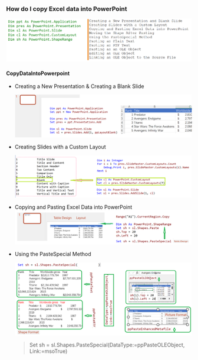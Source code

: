 ### How do I copy Excel data into PowerPoint

![pppfl](../images/pppfl.PNG)

#### CopyDataIntoPowerpoint

- Creating a New Presentation  &  Creating a  Blank Slide

  ![ppblk](../images/ppblk.PNG)
  
- Creating Slides with a Custom Layout 

  ![adslde](../images/adslde.PNG)
  
- Copying and Pasting Excel Data into PowerPoint 
   ![pstesld](../images/pstesld.PNG)

- Using the PasteSpecial Method

  ![ppspec](../images/ppspec.PNG)

  > Set sh = sl.Shapes.PasteSpecial(DataType:=ppPasteOLEObject, Link:=msoTrue)

​	

